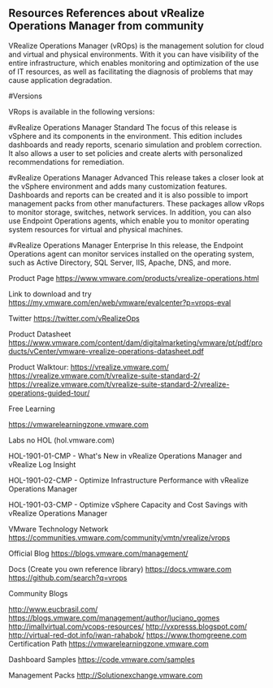 
## Resources References about vRealize Operations Manager from community


VRealize Operations Manager (vROps) is the management solution for cloud and virtual and physical environments. With it you can have visibility of the entire infrastructure, which enables monitoring and optimization of the use of IT resources, as well as facilitating the diagnosis of problems that may cause application degradation.

#Versions

VRops is available in the following versions:

#vRealize Operations Manager Standard The focus of this release is vSphere and its components in the environment. This edition includes dashboards and ready reports, scenario simulation and problem correction. It also allows a user to set policies and create alerts with personalized recommendations for remediation.

#vRealize Operations Manager Advanced This release takes a closer look at the vSphere environment and adds many customization features. Dashboards and reports can be created and it is also possible to import management packs from other manufacturers. These packages allow vRops to monitor storage, switches, network services. In addition, you can also use Endpoint Operations agents, which enable you to monitor operating system resources for virtual and physical machines.

#vRealize Operations Manager Enterprise In this release, the Endpoint Operations agent can monitor services installed on the operating system, such as Active Directory, SQL Server, IIS, Apache, DNS, and more.

Product Page https://www.vmware.com/products/vrealize-operations.html

Link to download and try https://my.vmware.com/en/web/vmware/evalcenter?p=vrops-eval

Twitter https://twitter.com/vRealizeOps

Product Datasheet
https://www.vmware.com/content/dam/digitalmarketing/vmware/pt/pdf/products/vCenter/vmware-vrealize-operations-datasheet.pdf

Product Walktour:
https://vrealize.vmware.com/
https://vrealize.vmware.com/t/vrealize-suite-standard-2/
https://vrealize.vmware.com/t/vrealize-suite-standard-2/vrealize-operations-guided-tour/

Free Learning

https://vmwarelearningzone.vmware.com



Labs no HOL (hol.vmware.com)

HOL-1901-01-CMP - What's New in vRealize Operations Manager and vRealize Log Insight

HOL-1901-02-CMP - Optimize Infrastructure Performance with vRealize Operations Manager

HOL-1901-03-CMP - Optimize vSphere Capacity and Cost Savings with vRealize Operations Manager

VMware Technology Network 
https://communities.vmware.com/community/vmtn/vrealize/vrops

Official Blog
https://blogs.vmware.com/management/

Docs (Create you own reference library)
https://docs.vmware.com
https://github.com/search?q=vrops

Community Blogs

http://www.eucbrasil.com/
https://blogs.vmware.com/management/author/luciano_gomes
http://imallvirtual.com/vcops-resources/
http://vxpresss.blogspot.com/
http://virtual-red-dot.info/iwan-rahabok/
https://www.thomgreene.com
Certification Path 
https://vmwarelearningzone.vmware.com

Dashboard Samples
https://code.vmware.com/samples

Management Packs
http://Solutionexchange.vmware.com

